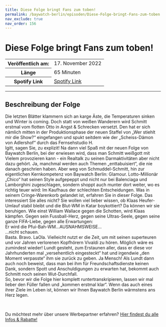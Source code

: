 ```yaml
---
title: Diese Folge bringt Fans zum toben!
permalink: /baywatch-berlin/episoden/Diese-Folge-bringt-Fans-zum-toben
nav_exclude: true
nav_order: 156
---
```


# Diese Folge bringt Fans zum toben!
<table class="resp-table dcf-table dcf-table-responsive dcf-table-bordered dcf-table-striped dcf-w-100%">
                    <tbody>
                        <tr>
                            <th scope="row">Veröffentlich am:</th>
                            <td data-label="Veröffentlich am:">17. November 2022</td>
                        </tr>
                        <tr>
                            <th scope="row">Länge </th>
                            <td data-label="Länge ">65 Minuten</td>
                        </tr><tr>
                                <th scope="row">Spotify Link</th>
                                <td data-label="Spotify Link"><a href="https://open.spotify.com/episode/04r3jiYl6OB5UeEFHvnwPV">Spotify Link</a></td>
                            </tr></tbody>
                </table>

***

## Beschreibung der Folge

<div>
<p>Die letzten Blätter klammern sich an karge Äste, die Temperaturen sinken und Winter is coming. Doch statt von weißen Wanderern wird Schmitt erstmal vom flotten Otto in Angst &amp; Schrecken versetzt. Den hat er sich nämlich mitten in der Produktionsphase der neuen Staffel von „Wer stiehlt mir die Show?“ eingefangen und spukt seitdem wie der „Scheiss-Dämon von Adlershof“ durch das Fernsehstudio H. <br/>Igitt, sagen Sie, zu explizit! Na dann viel Spaß mit der neuen Folge von Baywatch Berlin, bei der erwiesen wird, dass man Schmitt weißgott mit Vielem provozieren kann - ein Realtalk zu seinen Darmaktivitäten aber nicht dazu gehört. Ja, manchmal werden auch Themen „enttabuisiert“, die nie danach geschrien haben. Aber weg von Schmuddel-Schmitt, hin zur eigentlichen Kernkompetenz von Baywatch Berlin: Glamour. Lotto-Millionär „Chico“ hat seinen Style aufgepeppt und nicht nur bei Balenciaga und Lamborghini zugeschlagen, sondern shoppt auch munter dort weiter, wo es richtig teuer wird: Im Kaufhaus der schlechten Entscheidungen. Was in seinem Cringe-Warenkorb gelandet ist, erfahren Sie in dieser Folge. Das interessiert Sie alles nicht? Sie wollen viel lieber wissen, ob Klaas Heufer-Umlauf stabil bleibt und die Blut-WM in Katar boykottiert? Da können wir sie beruhigen. Wie einst William Wallace gegen die Schotten, wird Klaas kämpfen. Gegen sein Fussball-Herz, gegen seine Ultras-Seele, gegen seine ganze FIFA-Liebe, gegen alle Erwartungen: <br/>Er wird die Pfui-Bah-WM…AUSNAHMSWEISE…<br/>…nicht schauen. <br/>Basta. Bravo. LaOla. Vielleicht nutzt er die Zeit, um mit seinen superteuren und vor Jahren verlorenen Kopfhörern Vivaldi zu hören. Möglich wäre es zumindest wieder! Lundt gesteht, zum Erstaunen aller, dass er diese vor Jahrhunderten mal „versehentlich eingesteckt“ hat und irgendwie „den Moment verpasste“ ihm sie zurück zu geben. Ja Mensch! Als Lundt dann auch noch beweist, dass man bei ihm für Freundschaftsdienste keinen Dank, sondern Spott und Anschuldigungen zu erwarten hat, bekommt auch Schmitt noch seinen Wut-Durchfall.<br/>So, bevor wir die Folge hier komplett runtertranskripieren, lassen wir mal lieber den Füller fallen und „kommen erstmal klar“. Wenn das auch eines ihrer Ziele im Leben ist, können wir Ihnen Baywatch Berlin wärmstens ans Herz legen.</p><br/><p>Du möchtest mehr über unsere Werbepartner erfahren? <a href="https://linktr.ee/BaywatchBerlin" rel="nofollow">Hier findest du alle Infos &amp; Rabatte!</a></p>  
</div>

